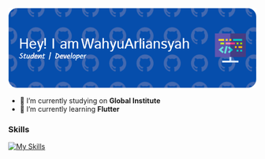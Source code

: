 <!-- ## Hello I`m Wahyu Arliansyah 👋 -->

<!--
**WahyuArliansyah/WahyuArliansyah** is a ✨ _special_ ✨ repository because its `README.md` (this file) appears on your GitHub profile.

Here are some ideas to get you started:

- 🔭 I’m currently working on ...
- 🌱 I’m currently learning ...
- 👯 I’m looking to collaborate on ...
- 🤔 I’m looking for help with ...
- 💬 Ask me about ...
- 📫 How to reach me: ...
- 😄 Pronouns: ...
- ⚡ Fun fact: ...
-->

![Wahyu Arliansyah](image/profil-header.png)

- 🔭 I’m currently studying on **Global Institute**
- 🌱 I’m currently learning **Flutter**

### Skills

<!-- <p align="center">
  <a href="https://skillicons.dev">
    <img src="https://skillicons.dev/icons?i=flutter,dart,html,css,php,java,figma,firebase,mysql" />
  </a>
</p> -->

[![My Skills](https://skillicons.dev/icons?i=flutter,dart,html,css,javascript,php,java,figma,firebase,mysql&theme=dark)](https://skillicons.dev)

<!--
<img src="https://img.shields.io/badge/Flutter-02569B?style=for-the-badge&logo=flutter&logoColor=white">

<img src="https://img.shields.io/badge/Dart-0175C2?style=for-the-badge&logo=dart&logoColor=white">

<img src="https://img.shields.io/badge/HTML5-E34F26?style=for-the-badge&logo=html5&logoColor=white">

<img src="https://img.shields.io/badge/CSS3-1572B6?style=for-the-badge&logo=css3&logoColor=white">

<img src="https://img.shields.io/badge/Figma-F24E1E?style=for-the-badge&logo=figma&logoColor=white">

<img src="https://img.shields.io/badge/Canva-%2300C4CC.svg?&style=for-the-badge&logo=Canva&logoColor=white"> -->

